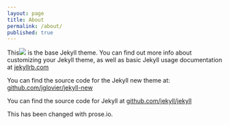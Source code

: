 ```yaml
---
layout: page
title: About
permalink: /about/
published: true
---
```


This![](/file:///home/gboggs/Downloads/3499729606_65b9cb0f85_z.jpg) is the base Jekyll theme. You can find out more info about customizing your Jekyll theme, as well as basic Jekyll usage documentation at [jekyllrb.com](http://jekyllrb.com/)

You can find the source code for the Jekyll new theme at: [github.com/jglovier/jekyll-new](https://github.com/jglovier/jekyll-new)

You can find the source code for Jekyll at [github.com/jekyll/jekyll](https://github.com/jekyll/jekyll)

This has been changed with prose.io.